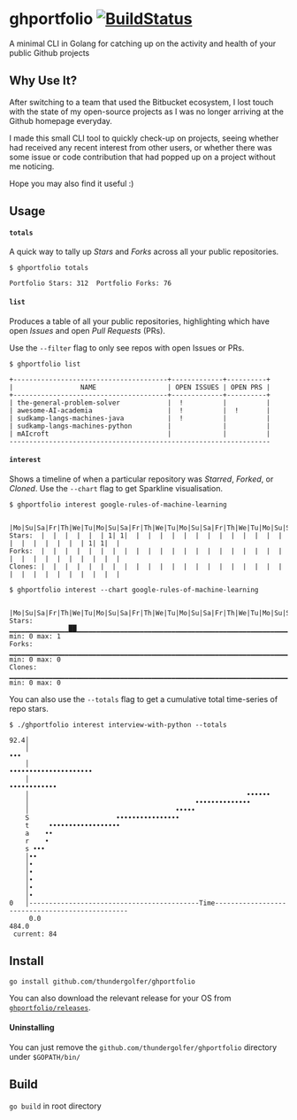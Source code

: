 # ghportfolio [![BuildStatus](https://travis-ci.com/thundergolfer/ghportfolio.svg?token=yHGWQ42iK2BPk1FjaUMc&branch=master)](https://travis-ci.com/thundergolfer/ghportfolio)
A minimal CLI in Golang for catching up on the activity and health of your public Github projects

## Why Use It?

After switching to a team that used the Bitbucket ecosystem, I lost touch with the state of my open-source projects as I was no longer arriving at the Github homepage everyday.

I made this small CLI tool to quickly check-up on projects, seeing whether had received any recent interest from other users, or whether there was some issue or code contribution that had popped up on a project without me noticing.

Hope you may also find it useful :)

## Usage

#### `totals`

A quick way to tally up *Stars* and *Forks* across all your public repositories.

```
$ ghportfolio totals

Portfolio Stars: 312  Portfolio Forks: 76
```

#### `list`

Produces a table of all your public repositories, highlighting which have open *Issues* and open *Pull Requests* (PRs).

Use the `--filter` flag to only see repos with open Issues or PRs.

```
$ ghportfolio list

+---------------------------------------+-------------+----------+
|                 NAME                  | OPEN ISSUES | OPEN PRS |
+---------------------------------------+-------------+----------+
| the-general-problem-solver            |  !          |          |
| awesome-AI-academia                   |  !          |  !       |
| sudkamp-langs-machines-java           |  !          |          |
| sudkamp-langs-machines-python         |             |          |
| mAIcroft                              |             |          |
------------------------------------------------------------------
```

#### `interest`

Shows a timeline of when a particular repository was *Starred*, *Forked*, or *Cloned*. Use the `--chart` flag to get Sparkline visualisation.

```
$ ghportfolio interest google-rules-of-machine-learning

        |Mo|Su|Sa|Fr|Th|We|Tu|Mo|Su|Sa|Fr|Th|We|Tu|Mo|Su|Sa|Fr|Th|We|Tu|Mo|Su|Sa|Fr|Th|We|Tu|Mo|Su|
Stars:  |  |  |  |  |  | 1| 1|  |  |  |  |  |  |  |  |  |  |  |  |  |  |  |  |  |  |  |  | 1| 1|  |
Forks:  |  |  |  |  |  |  |  |  |  |  |  |  |  |  |  |  |  |  |  |  |  |  |  |  |  |  |  |  |  |  |
Clones: |  |  |  |  |  |  |  |  |  |  |  |  |  |  |  |  |  |  |  |  |  |  |  |  |  |  |  |  |  |  |
```

```
$ ghportfolio interest --chart google-rules-of-machine-learning

       |Mo|Su|Sa|Fr|Th|We|Tu|Mo|Su|Sa|Fr|Th|We|Tu|Mo|Su|Sa|Fr|Th|We|Tu|Mo|Su|Sa|Fr|Th|We|Tu|Mo|Su|
Stars:  ▁▁▁▁▁▁▁▁▁▁▁▁▁▁▁██▁▁▁▁▁▁▁▁▁▁▁▁▁▁▁▁▁▁▁▁▁▁▁▁▁▁▁▁▁▁▁▁▁▁▁▁▁▁▁▁▁▁▁▁▁▁▁▁▁▁▁▁▁▁▁▁▁▁▁▁██▁▁▁  min: 0 max: 1
Forks:  ▁▁▁▁▁▁▁▁▁▁▁▁▁▁▁▁▁▁▁▁▁▁▁▁▁▁▁▁▁▁▁▁▁▁▁▁▁▁▁▁▁▁▁▁▁▁▁▁▁▁▁▁▁▁▁▁▁▁▁▁▁▁▁▁▁▁▁▁▁▁▁▁▁▁▁▁▁▁▁▁▁▁▁▁▁▁▁▁▁▁  min: 0 max: 0
Clones: ▁▁▁▁▁▁▁▁▁▁▁▁▁▁▁▁▁▁▁▁▁▁▁▁▁▁▁▁▁▁▁▁▁▁▁▁▁▁▁▁▁▁▁▁▁▁▁▁▁▁▁▁▁▁▁▁▁▁▁▁▁▁▁▁▁▁▁▁▁▁▁▁▁▁▁▁▁▁▁▁▁▁▁▁▁▁▁▁▁▁  min: 0 max: 0
```

You can also use the `--totals` flag to get a cumulative total time-series of repo stars.

```
$ ./ghportfolio interest interview-with-python --totals

92.4│
    │                                                                                            •••
    │                                                                        •••••••••••••••••••••
    │                                                             ••••••••••••
    │                                                       ••••••
    │                                          ••••••••••••••
    │                                     •••••
    S                      ••••••••••••••••
    t     ••••••••••••••••••
    a    ••
    r    •
    s •••
    │••
    │•
    │•
    │•
    │•
    │•
0   │-------------------------------------------Time------------------------------------------------
     0.0                                                                                       484.0
 current: 84
 ```

## Install

`go install github.com/thundergolfer/ghportfolio`

You can also download the relevant release for your OS from [`ghportfolio/releases`]( https://github.com/thundergolfer/ghportfolio/releases).

#### Uninstalling

You can just remove the `github.com/thundergolfer/ghportfolio` directory under `$GOPATH/bin/`

## Build

`go build` in root directory
